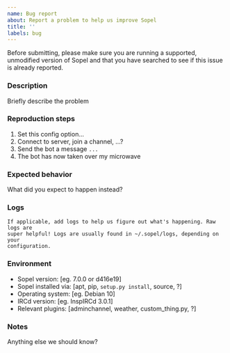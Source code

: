 ```yaml
---
name: Bug report
about: Report a problem to help us improve Sopel
title: ''
labels: bug
---
```


Before submitting, please make sure you are running a supported, unmodified version of
Sopel and that you have searched to see if this issue is already reported.

### Description
Briefly describe the problem

### Reproduction steps
1. Set this config option...
2. Connect to server, join a channel, ...?
3. Send the bot a message `...`
4. The bot has now taken over my microwave

### Expected behavior
What did you expect to happen instead?

### Logs
```
If applicable, add logs to help us figure out what's happening. Raw logs are
super helpful! Logs are usually found in ~/.sopel/logs, depending on your
configuration.
```

### Environment
 - Sopel version: [eg. 7.0.0 or d416e19]
 - Sopel installed via: [apt, pip, `setup.py install`, source, ?]
 - Operating system: [eg. Debian 10]
 - IRCd version: [eg. InspIRCd 3.0.1]
 - Relevant plugins: [adminchannel, weather, custom\_thing.py, ?]

### Notes
Anything else we should know?
